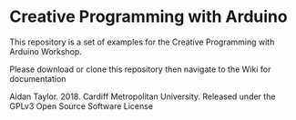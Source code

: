 # Creative Programming with Arduino

This repository is a set of examples for the Creative Programming with Arduino Workshop.

Please download or clone this repository then navigate to the Wiki for documentation

Aidan Taylor. 2018. Cardiff Metropolitan University.
Released under the GPLv3 Open Source Software License
